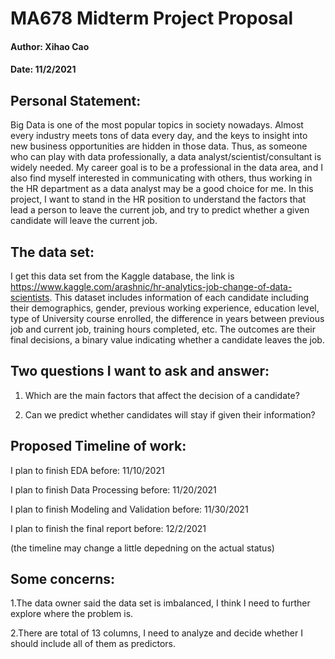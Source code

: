 # MA678 Midterm Project Proposal
#### Author: Xihao Cao 
#### Date: 11/2/2021
## Personal Statement:
Big Data is one of the most popular topics in society nowadays. Almost every industry meets tons of data every day, and the keys to insight into new
business opportunities are hidden in those data. Thus, as someone who can play with data professionally, a data analyst/scientist/consultant is widely
needed. My career goal is to be a professional in the data area, and I also find myself interested in communicating with others, thus working in the HR
department as a data analyst may be a good choice for me. In this project, I want to stand in the HR position to understand the factors that lead a person
to leave the current job, and try to predict whether a given candidate will leave the current job.

## The data set:
I get this data set from the Kaggle database, the link is https://www.kaggle.com/arashnic/hr-analytics-job-change-of-data-scientists. This dataset
includes information of each candidate including their demographics, gender, previous working experience, education level, type of University course
enrolled, the difference in years between previous job and current job, training hours completed, etc. The outcomes are their final decisions, a binary
value indicating whether a candidate leaves the job.

## Two questions I want to ask and answer:
1. Which are the main factors that affect the decision of a candidate?

2. Can we predict whether candidates will stay if given their information?

## Proposed Timeline of work:

I plan to finish EDA before: 11/10/2021

I plan to finish Data Processing before: 11/20/2021

I plan to finish Modeling and Validation before: 11/30/2021

I plan to finish the final report before: 12/2/2021

(the timeline may change a little depedning on the actual status)

## Some concerns:
1.The data owner said the data set is imbalanced, I think I need to further explore where the problem is.

2.There are total of 13 columns, I need to analyze and decide whether I should include all of them as predictors.
